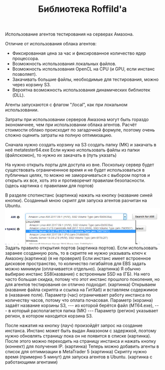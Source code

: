 ﻿---
title: Библиотека Roffild'a
---

Использование агентов тестирования на серверах Амазона.

Отличие от использования облака агентов:
* Фиксированная цена за час и фиксированное количество ядер процессора.
* Возможность использования локальных файлов.
* Возможность использования OpenCL на CPU (и GPU, если инстанс позволяет).
* Закачивать большие файлы, необходимые для тестирования, можно через корзину S3.
* Вероятна возможность использования динамических библиотек (DLL).

Агенты запускаются с флагом "/local", как при локальном использовании.

Затраты при использовании серверов Амазона могут быть гораздо экономичнее, чем при использовании облака агентов.
Расчёт стоимости облако происходит по загадочной формуле, поэтому очень сложно оценить затраты на полную оптимизацию.

Сначала нужно создать корзину на S3 создать папку (МК) и закачать в неё metatester64.exe
Если нужно использовать файлы из папки (файлскомон), то нужно их закачать в (путь указать)

На нужно открыть порты для доступа из вне.
Поскольку сервер будет существовать ограниченнное время и не будет использоваться в публичных целях, то можно не заморачиваться с выбором портов и открыть их все, хоть это и противоречит правилам безопасности.
(здесь картинка с правилами для портов)

В разделе спотинстанс (картинка) нажать на кнопку (название синей кнопки).
Созданный мною скрипт для запуска агентов разчитан на Ubuntu.
![ubuntu](/images/agent-ubuntu.png)
Задать правило открытия портов (картинка портов).
Если использовать заранее созданную роль, то в скрипте не нужно указывать ключ к Амазону.(картинка) (я не проверил)
Если инстанс имеет встроенное дисковое пространство, то количество гигабайтов для EBS задать можно минимум (оплачивается отдельно). (картинка)
Я обычно выбираю инстанс SS8(название) с встроенным SSD на (ГБ). На него часто большая скидка, потому что этот инстанс прошлого поколения, но для агентов тестирования он отлично подходит. (картинка) 
Открываем (название файла скрипта и ссылка на ГитХаб) и вставляем содержимое в (название поля).
Параметр (час) ограничивает работу инстанса по количеству часов, потому что оплата почасовая.
Параметр (корзина) задаёт название корзины S3, --- из которой берётся файл (MT64.exe), --- в который располагается папка (МК) ---
Параметр (регион) указывает регион, в котором находится корзина S3.

После нажатия на кнопку (лауч) произойдёт запрос на создание инстанса.
Инстанс может быть выдан Амазоном с задержкой, поэтому нужно обновлять страницу пока он не появится в списке (картинка).
После этого можно переходить на страницу инстанса и нажать кнопку (коннект) для получения IP. (картинка)
Теперь можно добавить агенты в список для оптимизации в MetaTrader 5 (картинка)
Скрипту нужно время (примерно 5 минут) для запуска агентов в Ubuntu. (картинка с работающими агентами)
